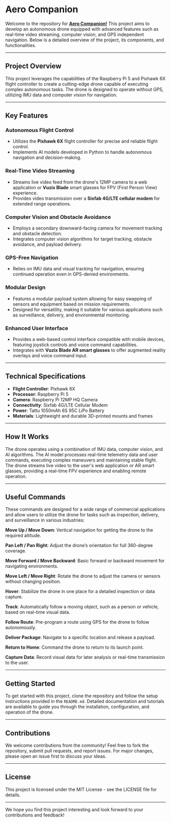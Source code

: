 # Aero Companion

Welcome to the repository for [**Aero Companion!**](https://github.com/caddison/AeroCompanion/wiki) This project aims to develop an autonomous drone equipped with advanced features such as real-time video streaming, computer vision, and GPS independent navigation. Below is a detailed overview of the project, its components, and functionalities.

---

## Project Overview

This project leverages the capabilities of the Raspberry Pi 5 and Pixhawk 6X flight controller to create a cutting-edge drone capable of executing complex autonomous tasks. The drone is designed to operate without GPS, utilizing IMU data and computer vision for navigation.

---

## Key Features

### Autonomous Flight Control
- Utilizes the **Pixhawk 6X** flight controller for precise and reliable flight control.
- Implements AI models developed in Python to handle autonomous navigation and decision-making.

### Real-Time Video Streaming
- Streams live video feed from the drone's 12MP camera to a web application or **Vuzix Blade** smart glasses for FPV (First Person View) experience.
- Provides video transmission over a **Sixfab 4G/LTE cellular modem** for extended range operations.

### Computer Vision and Obstacle Avoidance
- Employs a secondary downward-facing camera for movement tracking and obstacle detection.
- Integrates computer vision algorithms for target tracking, obstacle avoidance, and payload delivery.

### GPS-Free Navigation
- Relies on IMU data and visual tracking for navigation, ensuring continued operation even in GPS-denied environments.

### Modular Design
- Features a modular payload system allowing for easy swapping of sensors and equipment based on mission requirements.
- Designed for versatility, making it suitable for various applications such as surveillance, delivery, and environmental monitoring.

### Enhanced User Interface
- Provides a web-based control interface compatible with mobile devices, featuring joystick controls and voice command capabilities.
- Integrates with **Vuzix Blade AR smart glasses** to offer augmented reality overlays and voice command input.

---

## Technical Specifications

- **Flight Controller**: Pixhawk 6X
- **Processor**: Raspberry Pi 5
- **Camera**: Raspberry Pi 12MP HQ Camera
- **Connectivity**: Sixfab 4G/LTE Cellular Modem
- **Power**: Tattu 1050mAh 6S 95C LiPo Battery
- **Materials**: Lightweight and durable 3D-printed mounts and frames

---

## How It Works

The drone operates using a combination of IMU data, computer vision, and AI algorithms. The AI model processes real-time telemetry data and user commands, executing complex maneuvers and maintaining stable flight. The drone streams live video to the user's web application or AR smart glasses, providing a real-time FPV experience and enabling remote operation.

---

## Useful Commands
These commands are designed for a wide range of commercial applications and allow users to utilize the drone for tasks such as inspection, delivery, and surveillance in various industries:

**Move Up / Move Down**: Vertical navigation for getting the drone to the required altitude.

**Pan Left / Pan Right**: Adjust the drone’s orientation for full 360-degree coverage.

**Move Forward / Move Backward**: Basic forward or backward movement for navigating environments.

**Move Left / Move Right**: Rotate the drone to adjust the camera or sensors without changing position.

**Hover**: Stabilize the drone in one place for a detailed inspection or data capture.

**Track**: Automatically follow a moving object, such as a person or vehicle, based on real-time visual data.

**Follow Route**: Pre-program a route using GPS for the drone to follow autonomously.

**Deliver Package**: Navigate to a specific location and release a payload.

**Return to Home**: Command the drone to return to its launch point.

**Capture Data**: Record visual data for later analysis or real-time transmission to the user.

---

## Getting Started

To get started with this project, clone the repository and follow the setup instructions provided in the `README.md`. Detailed documentation and tutorials are available to guide you through the installation, configuration, and operation of the drone.

---

## Contributions

We welcome contributions from the community! Feel free to fork the repository, submit pull requests, and report issues. For major changes, please open an issue first to discuss your ideas.

---

## License

This project is licensed under the MIT License - see the LICENSE file for details.

---

We hope you find this project interesting and look forward to your contributions and feedback!


